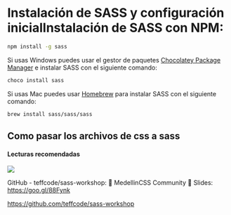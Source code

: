 # Instalación de SASS y configuración inicialInstalación de SASS con NPM:

```bash
npm install -g sass
```

Si usas Windows puedes usar el gestor de paquetes [Chocolatey Package Manager](https://chocolatey.org/) e instalar SASS con el siguiente comando:

```bash
choco install sass
```

Si usas Mac puedes usar [Homebrew](https://brew.sh/) para instalar SASS con el siguiente comando:

```bash
brew install sass/sass/sass
```

## Como pasar los archivos de css a sass


#### Lecturas recomendadas

![](https://www.google.com/s2/favicons?domain=https://github.githubassets.com/favicon.ico)

GitHub - teffcode/sass-workshop: 🎨 MedellinCSS Community 🎨 Slides: https://goo.gl/88Fynk

https://github.com/teffcode/sass-workshop